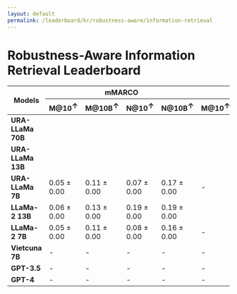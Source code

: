 ```yaml
---
layout: default
permalink: /leaderboard/kr/robustness-aware/information-retrieval
---
```

# Robustness-Aware Information Retrieval Leaderboard

<table class="table table-bordered table-sm w-100 dtHorizontalTable" cellspacing="0">
    <thead>
        <tr>
            <th rowspan="2" class="text-center align-middle"><b>Models</b></th>
            <th colspan="4" class="text-center"><b>mMARCO</b></th>
            <th colspan="4" class="text-center"><b>mRobust04</b></th>
        </tr>
        <tr>
            <th class="text-center"><b>M@10<span style="vertical-align: super;">↑</span></b></th>
            <th class="text-center"><b>M@10B<span style="vertical-align: super;">↑</span></b></th>
            <th class="text-center"><b>N@10<span style="vertical-align: super;">↑</span></b></th>
            <th class="text-center"><b>N@10B<span style="vertical-align: super;">↑</span></b></th>
            <th class="text-center"><b>M@10<span style="vertical-align: super;">↑</span></b></th>
            <th class="text-center"><b>M@10B<span style="vertical-align: super;">↑</span></b></th>
            <th class="text-center"><b>N@10<span style="vertical-align: super;">↑</span></b></th>
            <th class="text-center"><b>N@10B<span style="vertical-align: super;">↑</span></b></th>
        </tr>
    </thead>
    <tbody>
        <tr>
            <td class="text-center"><b>URA-LLaMa 70B</b></td>
            <td class="text-center"></td>
            <td class="text-center"></td>
            <td class="text-center"></td>
            <td class="text-center"></td>
            <td class="text-center"></td>
            <td class="text-center"></td>
            <td class="text-center"></td>
            <td class="text-center"></td>
        </tr>
        <tr>
            <td class="text-center"><b>URA-LLaMa 13B</b></td>
            <td class="text-center"></td>
            <td class="text-center"></td>
            <td class="text-center"></td>
            <td class="text-center"></td>
            <td class="text-center"></td>
            <td class="text-center"></td>
            <td class="text-center"></td>
            <td class="text-center"></td>
        </tr>
        <tr>
            <td class="text-center"><b>URA-LLaMa 7B</b></td>
            <td class="text-center">0.05 ± 0.00</td>
            <td class="text-center">0.11 ± 0.00</td>
            <td class="text-center">0.07 ± 0.00</td>
            <td class="text-center">0.17 ± 0.00</td>
            <td class="text-center">-</td>
            <td class="text-center">-</td>
            <td class="text-center">-</td>
            <td class="text-center">-</td>
        </tr>
        <tr>
            <td class="text-center"><b>LLaMa-2 13B</b></td>
            <td class="text-center">0.06 ± 0.00</td>
            <td class="text-center">0.13 ± 0.00</td>
            <td class="text-center">0.19 ± 0.00</td>
            <td class="text-center">0.19 ± 0.00</td>
            <td class="text-center"></td>
            <td class="text-center"></td>
            <td class="text-center"></td>
            <td class="text-center"></td>
        </tr>
        <tr>
            <td class="text-center"><b>LLaMa-2 7B</b></td>
            <td class="text-center">0.05 ± 0.00</td>
            <td class="text-center">0.11 ± 0.00</td>
            <td class="text-center">0.08 ± 0.00</td>
            <td class="text-center">0.16 ± 0.00</td>
            <td class="text-center">-</td>
            <td class="text-center">-</td>
            <td class="text-center">-</td>
            <td class="text-center">-</td>
        </tr>
        <tr>
            <td class="text-center"><b>Vietcuna 7B</b></td>
            <td class="text-center">-</td>
            <td class="text-center">-</td>
            <td class="text-center">-</td>
            <td class="text-center">-</td>
            <td class="text-center">-</td>
            <td class="text-center">-</td>
            <td class="text-center">-</td>
            <td class="text-center">-</td>
        </tr>
        <tr>
            <td class="text-center"><b>GPT-3.5</b></td>
            <td class="text-center">-</td>
            <td class="text-center">-</td>
            <td class="text-center">-</td>
            <td class="text-center">-</td>
            <td class="text-center">-</td>
            <td class="text-center">-</td>
            <td class="text-center">-</td>
            <td class="text-center">-</td>
        </tr>
        <tr>
            <td class="text-center"><b>GPT-4</b></td>
            <td class="text-center">-</td>
            <td class="text-center">-</td>
            <td class="text-center">-</td>
            <td class="text-center">-</td>
            <td class="text-center">-</td>
            <td class="text-center">-</td>
            <td class="text-center">-</td>
            <td class="text-center">-</td>
        </tr>
    </tbody>
</table>
